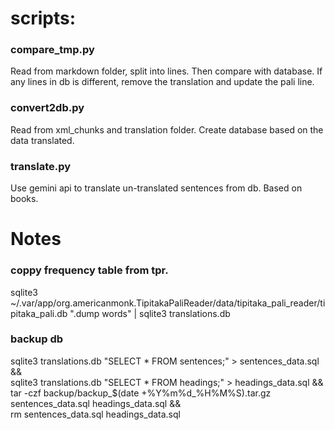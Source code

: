 # scripts:
### compare_tmp.py
Read from markdown folder, split into lines. Then compare with database. If any lines in db is different, remove the translation and update the pali line.

### convert2db.py
Read from xml_chunks and translation folder. Create database based on the data translated.

### translate.py
Use gemini api to translate un-translated sentences from db. Based on books.



# Notes
### coppy frequency table from tpr.
sqlite3 ~/.var/app/org.americanmonk.TipitakaPaliReader/data/tipitaka_pali_reader/tipitaka_pali.db ".dump words" | sqlite3 translations.db

### backup db
sqlite3 translations.db "SELECT * FROM sentences;" > sentences_data.sql && \
sqlite3 translations.db "SELECT * FROM headings;" > headings_data.sql && \
tar -czf backup/backup_$(date +%Y%m%d_%H%M%S).tar.gz sentences_data.sql headings_data.sql && \
rm sentences_data.sql headings_data.sql
